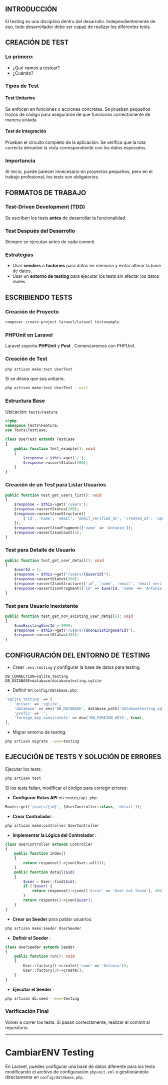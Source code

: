 ## INTRODUCCIÓN

El testing es una disciplina dentro del desarrollo. Independientemente de eso, todo desarrollador debe ser capaz de realizar los diferentes tests.

## CREACIÓN DE TEST

### Lo primero:

* ¿Qué vamos a testear?
* ¿Cuándo?

### Tipos de Test

#### Test Unitarios

Se enfocan en funciones o acciones concretas. Se prueban pequeños trozos de código para asegurarse de que funcionan correctamente de manera aislada.

#### Test de Integración

Prueban el circuito completo de la aplicación. Se verifica que la ruta correcta devuelve la vista correspondiente con los datos esperados.

### Importancia

Al inicio, puede parecer innecesario en proyectos pequeños, pero en el trabajo profesional, los tests son obligatorios.

## FORMATOS DE TRABAJO

### Test-Driven Development (TDD)

Se escriben los tests **antes** de desarrollar la funcionalidad.

### Test Después del Desarrollo

Siempre se ejecutan antes de cada commit.

### Estrategias

* Usar **seeders** o **factories** para datos en memoria y evitar alterar la base de datos.
* Usar un **entorno de testing** para ejecutar los tests sin afectar los datos reales.

## ESCRIBIENDO TESTS

### Creación de Proyecto

```bash
composer create-project laravel/laravel testexample
```

### PHPUnit en Laravel

Laravel soporta **PHPUnit** y  **Pest** . Comenzaremos con PHPUnit.

### Creación de Test

```bash
php artisan make:test UserTest
```

Si se desea que sea unitario:

```bash
php artisan make:test UserTest --unit
```

### Estructura Base

Ubicación: `tests/Feature`

```php
<?php
namespace Tests\Feature;
use Tests\TestCase;

class UserTest extends TestCase
{
    public function test_example(): void
    {
        $response = $this->get('/');
        $response->assertStatus(200);
    }
}
```

### Creación de un Test para Listar Usuarios

```php
public function test_get_users_list(): void
{
    $response = $this->get('/users');
    $response->assertStatus(200);
    $response->assertJsonStructure([
        ['id', 'name', 'email', 'email_verified_at', 'created_at', 'updated_at']
    ]);
    $response->assertJsonFragment(['name' => 'Antonio']);
    $response->assertJsonCount(4);
}
```

### Test para Detalle de Usuario

```php
public function test_get_user_detail(): void
{
    $userId = 1;
    $response = $this->get("/users/{$userId}");
    $response->assertStatus(200);
    $response->assertJsonStructure(['id', 'name', 'email', 'email_verified_at', 'created_at', 'updated_at']);
    $response->assertJsonFragment(['id' => $userId, 'name' => 'Antonio']);
}
```

### Test para Usuario Inexistente

```php
public function test_get_non_existing_user_detail(): void
{
    $nonExistingUserId = 9999;
    $response = $this->get("/users/{$nonExistingUserId}");
    $response->assertStatus(404);
}
```

## CONFIGURACIÓN DEL ENTORNO DE TESTING

* Crear `.env.testing` y configurar la base de datos para testing.

```env
DB_CONNECTION=sqlite_testing
DB_DATABASE=database/databasetesting.sqlite
```

* Definir en `config/database.php`:

```php
'sqlite_testing' => [
    'driver' => 'sqlite',
    'database' => env('DB_DATABASE', database_path('databasetesting.sqlite')),
    'prefix' => '',
    'foreign_key_constraints' => env('DB_FOREIGN_KEYS', true),
],
```

* Migrar entorno de testing:

```bash
php artisan migrate --env=testing
```

## EJECUCIÓN DE TESTS Y SOLUCIÓN DE ERRORES

Ejecutar los tests:

```bash
php artisan test
```

Si los tests fallan, modificar el código para corregir errores:

* **Configurar Rutas API** en `routes/api.php`:

```php
Route::get('/users/{id}', [UserController::class, 'detail']);
```

* **Crear Controlador** :

```bash
php artisan make:controller UserController
```

* **Implementar la Lógica del Controlador** :

```php
class UserController extends Controller
{
    public function index()
    {
        return response()->json(User::all());
    }
    public function detail($id)
    {
        $user = User::find($id);
        if (!$user) {
            return response()->json(['error' => 'User not found'], 404);
        }
        return response()->json($user);
    }
}
```

* **Crear un Seeder** para poblar usuarios:

```bash
php artisan make:seeder UserSeeder
```

* **Definir el Seeder** :

```php
class UserSeeder extends Seeder
{
    public function run(): void
    {
        User::factory()->create(['name' => 'Antonio']);
        User::factory(3)->create();
    }
}
```

* **Ejecutar el Seeder** :

```bash
php artisan db:seed --env=testing
```

### Verificación Final

Volver a correr los tests. Si pasan correctamente, realizar el commit al repositorio.

---

# CambiarENV Testing

En Laravel, puedes configurar una base de datos diferente para los tests modificando el archivo de configuración `phpunit.xml` o gestionándolo directamente en `config/database.php`.
